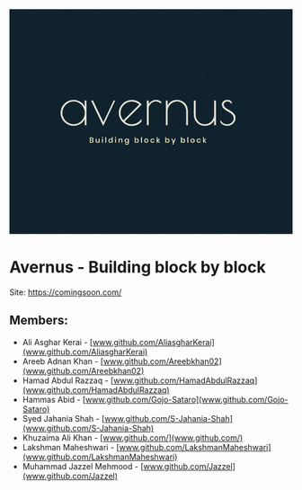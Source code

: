 <center>
<img src="https://raw.githubusercontent.com/Avernus-Official/.github/main/profile/logo.png" height="400" />
</center>

# Avernus - Building block by block

Site: https://comingsoon.com/

## Members:

- Ali Asghar Kerai - [www.github.com/AliasgharKerai](www.github.com/AliasgharKerai)
- Areeb Adnan Khan - [www.github.com/Areebkhan02](www.github.com/Areebkhan02)
- Hamad Abdul Razzaq - [www.github.com/HamadAbdulRazzaq](www.github.com/HamadAbdulRazzaq)
- Hammas Abid - [www.github.com/Gojo-Sataro](www.github.com/Gojo-Sataro)
- Syed Jahania Shah - [www.github.com/S-Jahania-Shah](www.github.com/S-Jahania-Shah)
- Khuzaima Ali Khan - [www.github.com/](www.github.com/)
- Lakshman Maheshwari - [www.github.com/LakshmanMaheshwari](www.github.com/LakshmanMaheshwari)
- Muhammad Jazzel Mehmood - [www.github.com/Jazzel](www.github.com/Jazzel)
